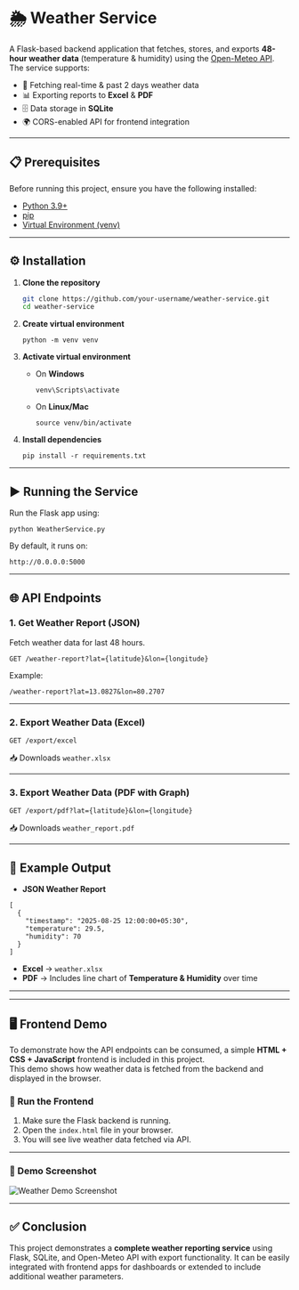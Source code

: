 
# 🌦 Weather Service  

A Flask-based backend application that fetches, stores, and exports **48-hour weather data** (temperature & humidity) using the [Open-Meteo API](https://open-meteo.com/).  
The service supports:  
- 📡 Fetching real-time & past 2 days weather data  
- 📊 Exporting reports to **Excel** & **PDF**  
- 🗄 Data storage in **SQLite**  
- 🌍 CORS-enabled API for frontend integration  

---

## 📋 Prerequisites  

Before running this project, ensure you have the following installed:  

- [Python 3.9+](https://www.python.org/downloads/)  
- [pip](https://pip.pypa.io/en/stable/installation/)  
- [Virtual Environment (venv)](https://docs.python.org/3/library/venv.html)  

---

## ⚙️ Installation  

1. **Clone the repository**  
   ```bash
   git clone https://github.com/your-username/weather-service.git
   cd weather-service


2. **Create virtual environment**

   ```
   python -m venv venv
   ```

3. **Activate virtual environment**

   * On **Windows**

     ```
     venv\Scripts\activate
     ```
   * On **Linux/Mac**

     ```
     source venv/bin/activate
     ```

4. **Install dependencies**

   ```
   pip install -r requirements.txt
   ```

---

## ▶️ Running the Service

Run the Flask app using:

```
python WeatherService.py
```

By default, it runs on:

```
http://0.0.0.0:5000
```

---

## 🌐 API Endpoints

### 1. Get Weather Report (JSON)

Fetch weather data for last 48 hours.

```
GET /weather-report?lat={latitude}&lon={longitude}
```

Example:

```
/weather-report?lat=13.0827&lon=80.2707
```

---

### 2. Export Weather Data (Excel)

```
GET /export/excel
```

📥 Downloads `weather.xlsx`

---

### 3. Export Weather Data (PDF with Graph)

```
GET /export/pdf?lat={latitude}&lon={longitude}
```

📥 Downloads `weather_report.pdf`

---

## 📌 Example Output

* **JSON Weather Report**

```
[
  {
    "timestamp": "2025-08-25 12:00:00+05:30",
    "temperature": 29.5,
    "humidity": 70
  }
]
```

* **Excel** → `weather.xlsx`
* **PDF** → Includes line chart of **Temperature & Humidity** over time

---
---

## 🖥️ Frontend Demo  

To demonstrate how the API endpoints can be consumed, a simple **HTML + CSS + JavaScript** frontend is included in this project.  
This demo shows how weather data is fetched from the backend and displayed in the browser.  

### 🚀 Run the Frontend  
1. Make sure the Flask backend is running.  
2. Open the `index.html` file in your browser.  
3. You will see live weather data fetched via API.  

---

### 📸 Demo Screenshot  

![Weather Demo Screenshot](./assets/ss.png)  

 

---



## ✅ Conclusion

This project demonstrates a **complete weather reporting service** using Flask, SQLite, and Open-Meteo API with export functionality.
It can be easily integrated with frontend apps for dashboards or extended to include additional weather parameters.


